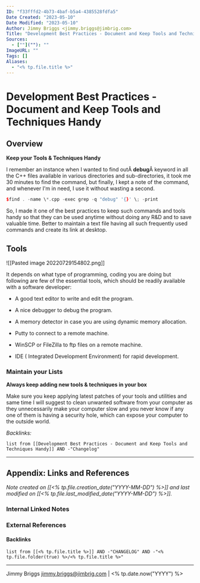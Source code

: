 ```yaml
---
ID: "f33fffd2-4b73-4baf-b5a4-4385528fdfa5"
Date Created: "2023-05-10"
Date Modified: "2023-05-10"
Author: Jimmy Briggs <jimmy.briggs@jimbrig.com>
Title: "Development Best Practices - Document and Keep Tools and Techniques Handy.md"
Sources: 
  - [""](""): ""
ImageURL: ""
Tags: []
Aliases:
  - "<% tp.file.title %>"
---
```



# Development Best Practices - Document and Keep Tools and Techniques Handy

## Overview

**Keep your Tools & Techniques Handy**

I remember an instance when I wanted to find outÂ **debug**Â keyword in all the C++ files available in various directories and sub-directories, it took me 30 minutes to find the command, but finally, I kept a note of the command, and whenever I'm in need, I use it without wasting a second.

```c++
$find . -name \*.cpp -exec grep -q "debug" '{}' \; -print
```

So, I made it one of the best practices to keep such commands and tools handy so that they can be used anytime without doing any R&D and to save valuable time. Better to maintain a text file having all such frequently used commands and create its link at desktop.

## Tools

![[Pasted image 20220729154802.png]]

It depends on what type of programming, coding you are doing but following are few of the essential tools, which should be readily available with a software developer:

-   A good text editor to write and edit the program.
    
-   A nice debugger to debug the program.
    
-   A memory detector in case you are using dynamic memory allocation.
    
-   Putty to connect to a remote machine.
    
-   WinSCP or FileZilla to ftp files on a remote machine.
    
-   IDE ( Integrated Development Environment) for rapid development.

### Maintain your Lists

**Always keep adding new tools & techniques in your box**

Make sure you keep applying latest patches of your tools and utilities and same time I will suggest to clean unwanted software from your computer as they unnecessarily make your computer slow and you never know if any one of them is having a security hole, which can expose your computer to the outside world.

*Backlinks:*

```dataview
list from [[Development Best Practices - Document and Keep Tools and Techniques Handy]] AND -"Changelog"
```

***

## Appendix: Links and References

*Note created on [[<% tp.file.creation_date("YYYY-MM-DD") %>]] and last modified on [[<% tp.file.last_modified_date("YYYY-MM-DD") %>]].*

### Internal Linked Notes

### External References

#### Backlinks

```dataview
list from [[<% tp.file.title %>]] AND -"CHANGELOG" AND -"<% tp.file.folder(true) %>/<% tp.file.title %>"
```


***

Jimmy Briggs <jimmy.briggs@jimbrig.com> | <% tp.date.now("YYYY") %>